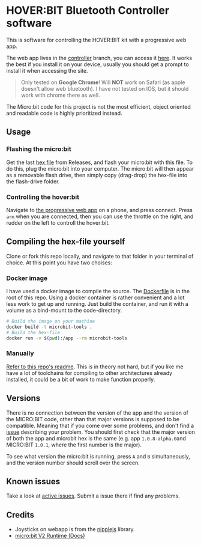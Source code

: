 # HOVER:BIT Bluetooth Controller software
This is software for controlling the HOVER:BIT kit with a progressive web app.

The web app lives in the [controller](https://github.com/JakobST1n/hoverbit-ble/tree/controller) branch, you can access it [here](http://jakobst1n.github.io/hoverbit-ble/). It works the best if you install it on your device, usually you should get a prompt to install it when accessing the site.

> Only tested on __Google Chrome__! Will __NOT__ work on Safari (as apple doesn't allow web bluetooth). I have not tested on IOS, but it should work with chrome there as well.

The Micro:bit code for this project is not the most efficient, object oriented and readable code is highly prioritized instead.

## Usage
### Flashing the micro:bit
Get the last [hex file](https://github.com/JakobST1n/hoverbit-ble/releases/latest) from Releases, and flash your micro:bit with this file.
To do this, plug the micro:bit into your computer. The micro:bit will then appear as a removable flash drive, then simply copy (drag-drop)
the hex-file into the flash-drive folder.

### Controlling the hover:bit
Navigate to [the progressive web app](https://jakobst1n.github.io/hoverbit-ble/) on a phone, and press connect.
Press `arm` when you are connected, then you can use the throttle on the right, and rudder on the left to controll
the hover:bit.

## Compiling the hex-file yourself
Clone or fork this repo locally, and navigate to that folder in your terminal of choice. At this point you have two choises:
### Docker image
I have used a docker image to compile the source. The [Dockerfile](https://github.com/JakobST1n/hoverbit-ble/blob/master/Dockerfile) is in the root of this repo. Using a docker container is rather convenient and a lot less work to get up and running. Just build the container, and run it with a volume as a bind-mount to the code-directory.
```sh
# Build the image on your machine
docker build -t microbit-tools .
# Build the hex-file
docker run -v $(pwd):/app --rm microbit-tools
```
### Manually
[Refer to this repo's readme](https://github.com/lancaster-university/microbit-v2-samples). This is in theory not hard, but if you like me have a lot of toolchains for compiling to other architectures already installed, it could be a bit of work to make function properly.

## Versions
There is no connection between the version of the app and the version of the MICRO:BIT code, other than that major versions is supposed to be compatible. Meaning that if you come over some problems, and don't find a [issue](https://github.com/JakobST1n/hoverbit-ble/issues) describing your problem. You should first check that the major version of both the app and microbit hex is the same (e.g. app `1.0.8-alpha.0`and MICRO:BIT `1.0.1`, where the first number is the major).

To see what version the micro:bit is running, press `A` and `B` simultaneously, and the version number should scroll over the screen.

## Known issues
Take a look at [active issues](https://github.com/JakobST1n/hoverbit-ble/issues). Submit a issue there if find any problems.

## Credits
- Joysticks on webapp is from the [nipplejs](https://yoannmoi.net/nipplejs/) library.
- [micro:bit V2 Runtime (Docs)](https://rneacy.dev/mbv2/ble/)
